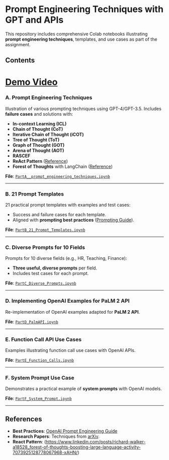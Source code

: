 # Prompt Engineering Techniques with GPT and APIs

This repository includes comprehensive Colab notebooks illustrating **prompt engineering techniques**, templates, and use cases as part of the assignment.

## Contents

# [Demo Video](https://drive.google.com/file/d/1FOkPnco8G7sX0plvIETmBA8fK0kieU5G/view?usp=sharing)

### A. **Prompt Engineering Techniques**
Illustration of various prompting techniques using GPT-4/GPT-3.5. Includes **failure cases** and solutions with:
- **In-context Learning (ICL)**
- **Chain of Thought (CoT)**
- **Iterative Chain of Thought (iCOT)**
- **Tree of Thought (ToT)**
- **Graph of Thought (GOT)**
- **Arena of Thought (AOT)**
- **RASCEF**
- **ReAct Pattern** ([Reference](https://til.simonwillison.net/llms/python-react-pattern))
- **Forest of Thoughts** with LangChain ([Reference](https://www.linkedin.com/posts/richard-walker-a18528_forest-of-thoughts-boosting-large-language-activity-7073925128778067968-xAHN/))

**File**: [`PartA__prompt_engineering_techniques.ipynb`](PartA__prompt_engineering_techniques.ipynb)

---

### B. **21 Prompt Templates**
21 practical prompt templates with examples and test cases:
- Success and failure cases for each template.
- Aligned with **prompting best practices** ([Prompting Guide](https://www.promptingguide.ai/)).

**File**: [`PartB_21_Prompt_Templates.ipynb`](PartB_21_Prompt_Templates.ipynb)

---

### C. **Diverse Prompts for 10 Fields**
Prompts for 10 diverse fields (e.g., HR, Teaching, Finance):
- **Three useful, diverse prompts** per field.
- Includes test cases for each prompt.

**File**: [`PartC_Diverse_Prompts.ipynb`](PartC_Diverse_Prompts.ipynb)

---

### D. **Implementing OpenAI Examples for PaLM 2 API**
Re-implementation of OpenAI examples adapted for **PaLM 2 API**.

**File**: [`PartD_PalmAPI.ipynb`](PartD_PalmAPI.ipynb)

---

### E. **Function Call API Use Cases**
Examples illustrating function call use cases with OpenAI APIs.

**File**: [`PartE_Function_Calls.ipynb`](PartE_Function_Calls.ipynb)

---

### F. **System Prompt Use Case**
Demonstrates a practical example of **system prompts** with OpenAI models.

**File**: [`PartF_System_Prompt.ipynb`](PartF_System_Prompt.ipynb)

---

## References
- **Best Practices**: [OpenAI Prompt Engineering Guide](https://help.openai.com/en/articles/6654000-best-practices-for-prompt-engineering-with-openai-api)
- **Research Papers**: Techniques from [arXiv](https://arxiv.org/pdf/2302.11382.pdf).
- **React Pattern**: (https://www.linkedin.com/posts/richard-walker-a18528_forest-of-thoughts-boosting-large-language-activity-7073925128778067968-xAHN/)
